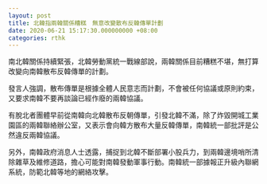 ```yaml
---
layout: post
title: 北韓指兩韓關係糟糕　無意改變散布反韓傳單計劃
date: 2020-06-21 15:17:30.000000000 +08:00
categories: rthk
---
```


南北韓關係持續緊張，北韓勞動黨統一戰線部說，兩韓關係目前糟糕不堪，無打算改變向南韓散布反韓傳單的計劃。

發言人強調，散布傳單是根據全體人民意志而計劃，不會被任何協議或原則約束，又要求南韓不要再談論已經作廢的兩韓協議。

有脫北者團體早前從南韓向北韓散布反朝傳單，引發北韓不滿，除了炸毀開城工業園區的兩韓聯絡辦公室，又表示會向韓方散布大量反韓傳單，南韓統一部批評是公然違反兩韓協議。

另外，南韓政府消息人士透露，捕捉到北韓不斷部署小股兵力，到兩韓邊境哨所清除雜草及維修道路，擔心可能對南韓發動軍事行動。南韓統一部據報正升級內聯網系統，防範北韓等地的網絡攻擊。
